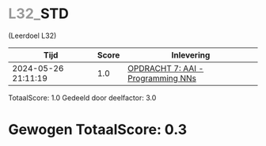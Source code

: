#  <font color="#999999">L32_</font>STD                                                                                                                                   
(Leerdoel L32)

|Tijd|Score|Inlevering|
|---|---|---|
|2024-05-26 21:11:19 |1.0|<a href="https://canvas.hu.nl//courses/39753/assignments/284177/submissions/86853">OPDRACHT 7: AAI - Programming NNs</a>|

TotaalScore: 1.0
Gedeeld door deelfactor: 3.0
# Gewogen TotaalScore: 0.3
